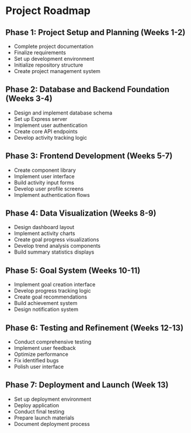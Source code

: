 # Project Roadmap

## Phase 1: Project Setup and Planning (Weeks 1-2)
- Complete project documentation
- Finalize requirements
- Set up development environment
- Initialize repository structure
- Create project management system

## Phase 2: Database and Backend Foundation (Weeks 3-4)
- Design and implement database schema
- Set up Express server
- Implement user authentication
- Create core API endpoints
- Develop activity tracking logic

## Phase 3: Frontend Development (Weeks 5-7)
- Create component library
- Implement user interface
- Build activity input forms
- Develop user profile screens
- Implement authentication flows

## Phase 4: Data Visualization (Weeks 8-9)
- Design dashboard layout
- Implement activity charts
- Create goal progress visualizations
- Develop trend analysis components
- Build summary statistics displays

## Phase 5: Goal System (Weeks 10-11)
- Implement goal creation interface
- Develop progress tracking logic
- Create goal recommendations
- Build achievement system
- Design notification system

## Phase 6: Testing and Refinement (Weeks 12-13)
- Conduct comprehensive testing
- Implement user feedback
- Optimize performance
- Fix identified bugs
- Polish user interface

## Phase 7: Deployment and Launch (Week 13)
- Set up deployment environment
- Deploy application
- Conduct final testing
- Prepare launch materials
- Document deployment process